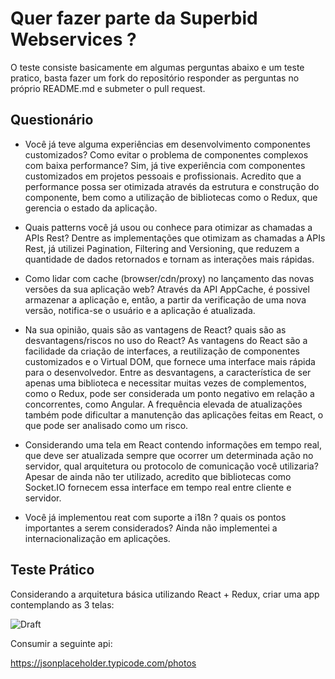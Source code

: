 # Quer fazer parte da Superbid Webservices ?

O teste consiste basicamente em algumas perguntas abaixo e um teste pratico, basta fazer um fork do repositório responder as perguntas no próprio README.md e submeter o pull request.

## Questionário

* Você já teve alguma experiências em desenvolvimento componentes customizados? Como evitar o problema de componentes complexos com baixa performance?
Sim, já tive experiência com componentes customizados em projetos pessoais e profissionais. Acredito que a performance possa ser otimizada através da estrutura e construção do componente, bem como a utilização de bibliotecas como o Redux, que gerencia o estado da aplicação.

* Quais patterns você já usou ou conhece para otimizar as chamadas a APIs Rest?
Dentre as implementações que otimizam as chamadas a APIs Rest, já utilizei Pagination, Filtering and Versioning, que reduzem a quantidade de dados retornados e tornam as interações mais rápidas.

* Como lidar com cache (browser/cdn/proxy) no lançamento das novas versões da sua aplicação web?
Através da API AppCache, é possivel armazenar a aplicação e, então, a partir da verificação de uma nova versão, notifica-se o usuário e a aplicação é atualizada.

* Na sua opinião, quais são as vantagens de React? quais são as desvantagens/riscos no uso do React?
As vantagens do React são a facilidade da criação de interfaces, a reutilização de componentes customizados e o Virtual DOM, que fornece uma interface mais rápida para o desenvolvedor.
Entre as desvantagens, a característica de ser apenas uma biblioteca e necessitar muitas vezes de complementos, como o Redux, pode ser considerada um ponto negativo em relação a concorrentes, como Angular. A frequência elevada de atualizações também pode dificultar a manutenção das aplicações feitas em React, o que pode ser analisado como um risco.

* Considerando uma tela em React contendo informações em tempo real, que deve ser atualizada sempre que ocorrer um determinada ação no servidor, qual arquitetura ou protocolo de comunicação você utilizaria?
Apesar de ainda não ter utilizado, acredito que bibliotecas como Socket.IO fornecem essa interface em tempo real entre cliente e servidor.

* Você já implementou reat com suporte a i18n ? quais os pontos importantes a serem considerados?
Ainda não implementei a internacionalização em aplicações.

## Teste Prático 

Considerando a arquitetura básica utilizando React + Redux, criar uma app contemplando as 3 telas:

![Draft](./draft.png)

Consumir a seguinte api:

https://jsonplaceholder.typicode.com/photos


